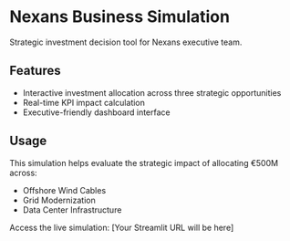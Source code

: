 # Nexans Business Simulation

Strategic investment decision tool for Nexans executive team.

## Features
- Interactive investment allocation across three strategic opportunities
- Real-time KPI impact calculation
- Executive-friendly dashboard interface

## Usage
This simulation helps evaluate the strategic impact of allocating €500M across:
- Offshore Wind Cables
- Grid Modernization 
- Data Center Infrastructure

Access the live simulation: [Your Streamlit URL will be here]
